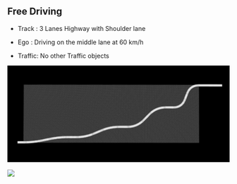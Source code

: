 ## Free Driving

- Track : 3 Lanes Highway with Shoulder lane

- Ego : Driving on the middle lane at 60 km/h

- Traffic: No other Traffic objects

![](https://github.com/PerpetuumProgress/OVAL-Assets/blob/dev/datasets/ALKS_Scenario_4.1_1_FreeDriving_TEMPLATE/ALKS_Road_Different_Curvatures_sc.PNG)

![](https://github.com/PerpetuumProgress/OVAL-Assets/blob/dev/datasets/ALKS_Scenario_4.1_1_FreeDriving_TEMPLATE/ALKS_Scenario_4.1_1_FreeDriving_TEMPLATE.gif)

